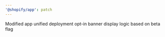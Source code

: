 ```yaml
---
'@shopify/app': patch
---
```


Modified app unified deployment opt-in banner display logic based on beta flag
